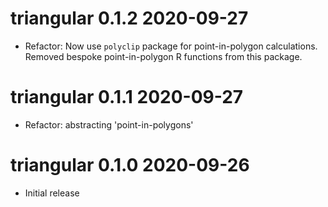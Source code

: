 # triangular 0.1.2 2020-09-27

* Refactor: Now use `polyclip` package for point-in-polygon calculations. 
  Removed bespoke point-in-polygon R functions from this package.

# triangular 0.1.1 2020-09-27

* Refactor: abstracting 'point-in-polygons'

# triangular 0.1.0 2020-09-26

* Initial release
